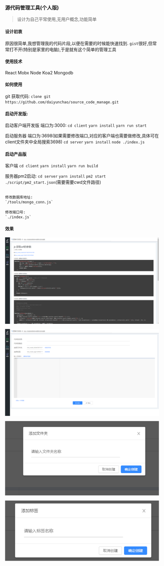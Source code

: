 ### 源代码管理工具(个人版)
> 设计为自己平常使用,无用户概念,功能简单

#### 设计初衷
原因很简单,我想管理我的代码片段,以便在需要的时候能快速找到.
`gist`很好,但常常打不开(特别是家里的电脑),于是就有这个简单的管理工具

#### 使用技术
React Mobx Node Koa2 Mongodb

#### 如何使用

git 获取代码:
`clone git https://github.com/daiyunchao/source_code_manage.git`

#### 启动开发版:
启动客户端开发版 端口为:3000:
`cd client`
`yarn install`
`yarn run start`

启动服务器 端口为:3698(如果需要修改端口,对应的客户端也需要做修改,具体可在client文件夹中全局搜索3698)
`cd server`
`yarn install`
`node ./index.js`



#### 启动产品版
客户端
`cd client`
`yarn install`
`yarn run build`


服务器pm2启动:
`cd server`
`yarn install`
`pm2 start ./script/pm2_start.json`(需要需要cwd文件路径)

```

修改数据库地址:
`/tools/mongo_conn.js`

修改端口号:
`./index.js`

```
#### 效果

![列表](https://github.com/daiyunchao/source_code_manage/blob/master/xgt/list.png)

![添加](https://github.com/daiyunchao/source_code_manage/blob/master/xgt/add.png)

![添加文件夹](https://github.com/daiyunchao/source_code_manage/blob/master/xgt/add_folder.png)

![添加标签](https://github.com/daiyunchao/source_code_manage/blob/master/xgt/add_tag.png)